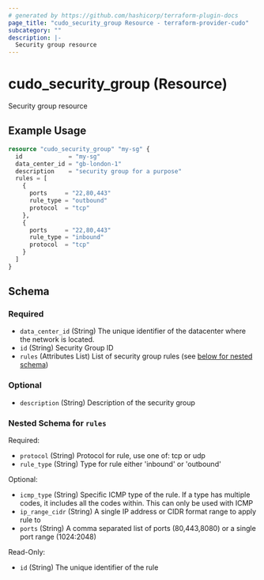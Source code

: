 ```yaml
---
# generated by https://github.com/hashicorp/terraform-plugin-docs
page_title: "cudo_security_group Resource - terraform-provider-cudo"
subcategory: ""
description: |-
  Security group resource
---
```


# cudo_security_group (Resource)

Security group resource

## Example Usage

```terraform
resource "cudo_security_group" "my-sg" {
  id             = "my-sg"
  data_center_id = "gb-london-1"
  description    = "security group for a purpose"
  rules = [
    {
      ports     = "22,80,443"
      rule_type = "outbound"
      protocol  = "tcp"
    },
    {
      ports     = "22,80,443"
      rule_type = "inbound"
      protocol  = "tcp"
    }
  ]
}
```

<!-- schema generated by tfplugindocs -->
## Schema

### Required

- `data_center_id` (String) The unique identifier of the datacenter where the network is located.
- `id` (String) Security Group ID
- `rules` (Attributes List) List of security group rules (see [below for nested schema](#nestedatt--rules))

### Optional

- `description` (String) Description of the security group

<a id="nestedatt--rules"></a>
### Nested Schema for `rules`

Required:

- `protocol` (String) Protocol for rule, use one of: tcp or udp
- `rule_type` (String) Type for rule either 'inbound' or 'outbound'

Optional:

- `icmp_type` (String) Specific ICMP type of the rule. If a type has multiple codes, it includes all the codes within. This can only be used with ICMP
- `ip_range_cidr` (String) A single IP address or CIDR format range to apply rule to
- `ports` (String) A comma separated list of ports (80,443,8080) or a single port range (1024:2048)

Read-Only:

- `id` (String) The unique identifier of the rule


